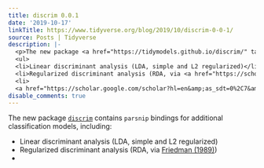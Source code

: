 ```yaml
---
title: discrim 0.0.1
date: '2019-10-17'
linkTitle: https://www.tidyverse.org/blog/2019/10/discrim-0-0-1/
source: Posts | Tidyverse
description: |-
  <p>The new package <a href="https://tidymodels.github.io/discrim/" target="_blank" rel="noopener"><code>discrim</code></a> contains <code>parsnip</code> bindings for additional classification models, including:</p>
  <ul>
  <li>Linear discriminant analysis (LDA, simple and L2 regularized)</li>
  <li>Regularized discriminant analysis (RDA, via <a href="https://scholar.google.com/scholar?hl=en&amp;as_sdt=0%2C7&amp;q=%22Regularized&#43;Discriminant&#43;Analysis%22&amp;btnG=" target="_blank" rel="noopener">Friedman (1989)</a>)</li>
  <li>
  <a href="https://scholar.google.com/scholar?hl=en&amp;as_sdt=0%2C7&amp ...
disable_comments: true
---
```

<p>The new package <a href="https://tidymodels.github.io/discrim/" target="_blank" rel="noopener"><code>discrim</code></a> contains <code>parsnip</code> bindings for additional classification models, including:</p>
<ul>
<li>Linear discriminant analysis (LDA, simple and L2 regularized)</li>
<li>Regularized discriminant analysis (RDA, via <a href="https://scholar.google.com/scholar?hl=en&amp;as_sdt=0%2C7&amp;q=%22Regularized&#43;Discriminant&#43;Analysis%22&amp;btnG=" target="_blank" rel="noopener">Friedman (1989)</a>)</li>
<li>
<a href="https://scholar.google.com/scholar?hl=en&amp;as_sdt=0%2C7&amp ...